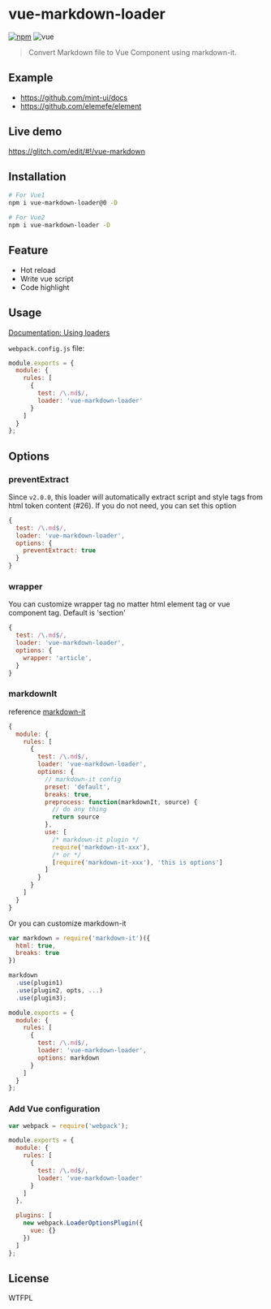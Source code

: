 # vue-markdown-loader

[![npm](https://img.shields.io/npm/v/vue-markdown-loader.svg?style=flat-square)](https://www.npmjs.com/package/vue-markdown-loader)
![vue](https://img.shields.io/badge/vue-2.x-4fc08d.svg?colorA=2c3e50&style=flat-square)

> Convert Markdown file to Vue Component using markdown-it.


## Example
- https://github.com/mint-ui/docs
- https://github.com/elemefe/element

## Live demo

https://glitch.com/edit/#!/vue-markdown

## Installation

```bash
# For Vue1
npm i vue-markdown-loader@0 -D

# For Vue2
npm i vue-markdown-loader -D
```

## Feature
- Hot reload
- Write vue script
- Code highlight


## Usage
[Documentation: Using loaders](https://webpack.js.org/concepts/loaders/)

`webpack.config.js` file:

```javascript
module.exports = {
  module: {
    rules: [
      {
        test: /\.md$/,
        loader: 'vue-markdown-loader'
      }
    ]
  }
};
```

## Options

### preventExtract

Since `v2.0.0`,  this loader will automatically extract script and style tags from html token content (#26). If you do not need, you can set this option

```js
{
  test: /\.md$/,
  loader: 'vue-markdown-loader',
  options: {
    preventExtract: true
  }
}
```

### wrapper

You can customize wrapper tag no matter html element tag or vue component tag. Default is 'section'

```js
{
  test: /\.md$/,
  loader: 'vue-markdown-loader',
  options: {
    wrapper: 'article',
  }
}
```

### markdownIt

reference [markdown-it](https://github.com/markdown-it/markdown-it#init-with-presets-and-options)
```javascript
{
  module: {
    rules: [
      {
        test: /\.md$/,
        loader: 'vue-markdown-loader',
        options: {
          // markdown-it config
          preset: 'default',
          breaks: true,
          preprocess: function(markdownIt, source) {
            // do any thing
            return source
          },
          use: [
            /* markdown-it plugin */
            require('markdown-it-xxx'),
            /* or */
            [require('markdown-it-xxx'), 'this is options']
          ]
        }
      }
    ]
  }
}
```

Or you can customize markdown-it
```javascript
var markdown = require('markdown-it')({
  html: true,
  breaks: true
})

markdown
  .use(plugin1)
  .use(plugin2, opts, ...)
  .use(plugin3);

module.exports = {
  module: {
    rules: [
      {
        test: /\.md$/,
        loader: 'vue-markdown-loader',
        options: markdown
      }
    ]
  }
};
```

### Add Vue configuration

```js
var webpack = require('webpack');

module.exports = {
  module: {
    rules: [
      {
        test: /\.md$/,
        loader: 'vue-markdown-loader'
      }
    ]
  },

  plugins: [
    new webpack.LoaderOptionsPlugin({
      vue: {}
    })
  ]
};
```

## License
WTFPL

